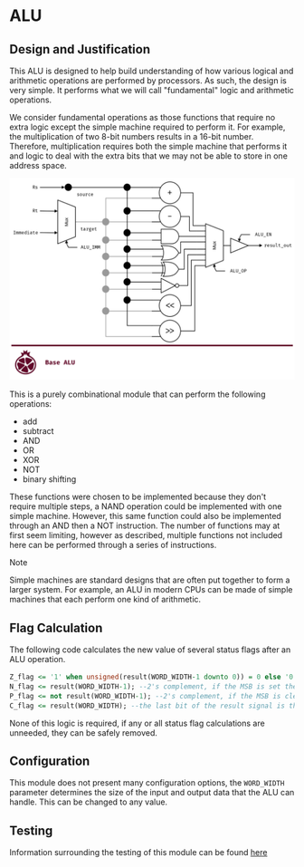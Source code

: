 # ALU

## Design and Justification
<!-- Please discuss your design here -->
<!-- Make sure to justify any design choices made where there may be an alternative approach -->
This ALU is designed to help build understanding of how various logical and arithmetic operations are performed by processors. As such, the design is very simple. It performs what we will call "fundamental" logic and arithmetic operations.

We consider fundamental operations as those functions that require no extra logic except the simple machine required to perform it. For example, the multiplication of two 8-bit numbers results in a 16-bit number. Therefore, multiplication requires both the simple machine that performs it and logic to deal with the extra bits that we may not be able to store in one address space.

![ALU Block Diagram](images/ALU_Block_Diagram.png)

This is a purely combinational module that can perform the following operations:
* add
* subtract
* AND
* OR
* XOR
* NOT
* binary shifting

These functions were chosen to be implemented because they don't require multiple steps, a NAND operation could be implemented with one simple machine. However, this same function could also be implemented through an AND then a NOT instruction. The number of functions may at first seem limiting, however as described, multiple functions not included here can be performed through a series of instructions.

> [!NOTE]
> Simple machines are standard designs that are often put together to form a larger system. For example, an ALU in modern CPUs can be made of simple machines that each perform one kind of arithmetic.

## Flag Calculation
The following code calculates the new value of several status flags after an ALU operation.

```VHDL
Z_flag <= '1' when unsigned(result(WORD_WIDTH-1 downto 0)) = 0 else '0';
N_flag <= result(WORD_WIDTH-1); --2's complement, if the MSB is set then the result is negative
P_flag <= not result(WORD_WIDTH-1); --2's complement, if the MSB is cleared then the result is positive
C_flag <= result(WORD_WIDTH); --the last bit of the result signal is the carry
```

None of this logic is required, if any or all status flag calculations are unneeded, they can be safely removed.

## Configuration
This module does not present many configuration options, the `WORD_WIDTH` parameter determines the size of the input and output data that the ALU can handle. This can be changed to any value.

## Testing
Information surrounding the testing of this module can be found [here](https://github.com/Zachary-Pearce/Pomegranate/blob/main/testing/ALU/)